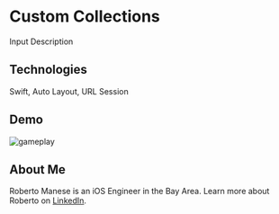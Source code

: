 # Custom Collections

Input Description

## Technologies
Swift, Auto Layout, URL Session

## Demo
![gameplay](images/CustomCollection.gif)</br>

## About Me
Roberto Manese is an iOS Engineer in the Bay Area.
Learn more about Roberto on [LinkedIn](https://www.linkedin.com/in/rmanese/).
